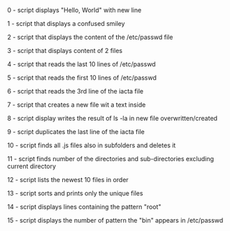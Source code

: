 
0 - script displays "Hello, World" with new line

1 - script that displays a confused smiley

2 - script that displays the content of the /etc/passwd file

3 - script that displays content of 2 files

4 - script that reads the last 10 lines of /etc/passwd

5 - script that reads the first 10 lines of /etc/passwd

6 - script that reads the 3rd line of the iacta file

7 - script that creates a new file wit a text inside

8 - script display writes the result of ls -la in new file overwritten/created

9 - script duplicates the last line of the iacta file

10 - script finds all .js files also in subfolders and deletes it

11 - script finds number of the directories and sub-directories excluding current directory

12 - script lists the newest 10 files in order

13 - script sorts and prints only the unique files

14 - script displays lines containing the pattern "root"

15 - script displays the number of pattern the "bin" appears in /etc/passwd

